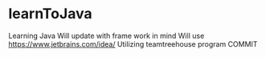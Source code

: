 # learnToJava
Learning Java
Will update with frame work in mind
Will use https://www.jetbrains.com/idea/
Utilizing teamtreehouse program
COMMIT

